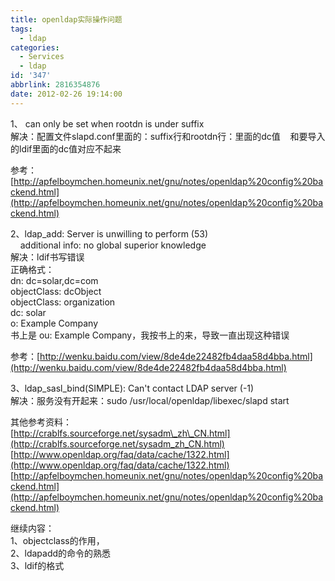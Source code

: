 ```yaml
---
title: openldap实际操作问题
tags:
  - ldap
categories:
  - Services
  - ldap
id: '347'
abbrlink: 2816354876
date: 2012-02-26 19:14:00
---
```


1、 <rootpw> can only be set when rootdn is under suffix  
解决：配置文件slapd.conf里面的：suffix行和rootdn行：里面的dc值    和要导入的ldif里面的dc值对应不起来  
  
参考：[http://apfelboymchen.homeunix.net/gnu/notes/openldap%20config%20backend.html](http://apfelboymchen.homeunix.net/gnu/notes/openldap%20config%20backend.html)  
  
2、ldap\_add: Server is unwilling to perform (53)  
    additional info: no global superior knowledge  
解决：ldif书写错误  
正确格式：  
dn: dc=solar,dc=com  
objectClass: dcObject  
objectClass: organization  
dc: solar  
o: Example Company  
书上是 ou: Example Company，我按书上的来，导致一直出现这种错误  
  
参考：[http://wenku.baidu.com/view/8de4de22482fb4daa58d4bba.html](http://wenku.baidu.com/view/8de4de22482fb4daa58d4bba.html)  
  
3、ldap\_sasl\_bind(SIMPLE): Can't contact LDAP server (-1)  
解决：服务没有开起来：sudo /usr/local/openldap/libexec/slapd start  
  
  
其他参考资料：  
[http://crablfs.sourceforge.net/sysadm\_zh\_CN.html](http://crablfs.sourceforge.net/sysadm_zh_CN.html)  
[http://www.openldap.org/faq/data/cache/1322.html](http://www.openldap.org/faq/data/cache/1322.html)  
[http://apfelboymchen.homeunix.net/gnu/notes/openldap%20config%20backend.html](http://apfelboymchen.homeunix.net/gnu/notes/openldap%20config%20backend.html)  
  
  
继续内容：  
1、objectclass的作用，  
2、ldapadd的命令的熟悉  
3、ldif的格式